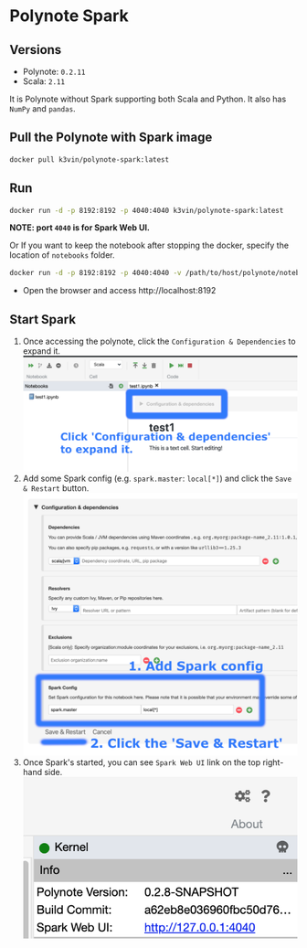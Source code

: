 # Polynote Spark

## Versions
* Polynote: `0.2.11`
* Scala: `2.11`

It is Polynote without Spark supporting both Scala and Python. It also has `NumPy` and `pandas`.

## Pull the Polynote with Spark image
  ```bash
  docker pull k3vin/polynote-spark:latest
  ```

## Run
  ```bash
  docker run -d -p 8192:8192 -p 4040:4040 k3vin/polynote-spark:latest
  ```
  **NOTE: port `4040` is for Spark Web UI.**
  
  Or If you want to keep the notebook after stopping the docker, specify the location of `notebooks` folder.
  ```bash
  docker run -d -p 8192:8192 -p 4040:4040 -v /path/to/host/polynote/notebooks:/polynote/notebooks k3vin/polynote-spark:latest
  ``` 

* Open the browser and access http://localhost:8192

## Start Spark
1. Once accessing the polynote, click the `Configuration & Dependencies` to expand it.
  ![Configuration & Dependencies](https://github.com/Kevin-Lee/kevin-docker/raw/master/polynotes/polynote-spark/polynote-spark1.png)
2. Add some Spark config (e.g. `spark.master`: `local[*]`) and click the `Save & Restart` button.
  ![Save & Restart](https://github.com/Kevin-Lee/kevin-docker/raw/master/polynotes/polynote-spark/polynote-spark2.png)
3. Once Spark's started, you can see `Spark Web UI` link on the top right-hand side.
  ![Spark Web UI link](https://github.com/Kevin-Lee/kevin-docker/raw/master/polynotes/polynote-spark/polynote-spark3.png) 
